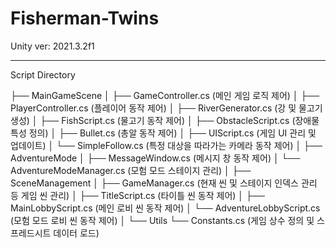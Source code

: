 # Fisherman-Twins

Unity ver: 2021.3.2f1

----------------------------------------------------------------------------

Script Directory

├── MainGameScene
│   ├── GameController.cs (메인 게임 로직 제어)
│   ├── PlayerController.cs (플레이어 동작 제어)
│   ├── RiverGenerator.cs (강 및 물고기 생성)
│   ├── FishScript.cs (물고기 동작 제어)
│   ├── ObstacleScript.cs (장애물 특성 정의)
│   ├── Bullet.cs (총알 동작 제어)
│   ├── UIScript.cs (게임 UI 관리 및 업데이트)
│   └── SimpleFollow.cs (특정 대상을 따라가는 카메라 동작 제어)
│
├── AdventureMode
│   ├── MessageWindow.cs (메시지 창 동작 제어)
│   └── AdventureModeManager.cs (모험 모드 스테이지 관리)
│
├── SceneManagement
│   ├── GameManager.cs (현재 씬 및 스테이지 인덱스 관리 등 게임 씬 관리)
│   ├── TitleScript.cs (타이틀 씬 동작 제어)
│   ├── MainLobbyScript.cs (메인 로비 씬 동작 제어)
│   └── AdventureLobbyScript.cs (모험 모드 로비 씬 동작 제어)
│
└── Utils
    └── Constants.cs (게임 상수 정의 및 스프레드시트 데이터 로드)